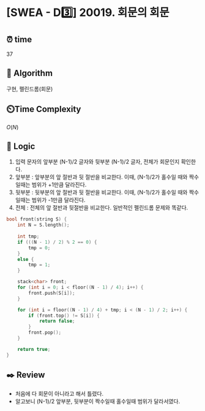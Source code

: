 # [SWEA - D3️⃣] 20019. 회문의 회문
 
## ⏰  **time**

37

## :pushpin: **Algorithm**

구현, 펠린드롬(회문)

## ⏲️**Time Complexity**

$O(N)$

## :round_pushpin: **Logic**
1. 입력 문자의 앞부분 (N-1)/2 글자와 뒷부분 (N-1)/2 글자, 전체가 회문인지 확인한다.
2. 앞부분 : 앞부분의 앞 절반과 뒷 절반을 비교한다. 이때, (N-1)/2가 홀수일 때와 짝수일때는 범위가 +1만큼 달라진다.
3. 뒷부분 : 뒷부분의 앞 절반과 뒷 절반을 비교한다. 이때, (N-1)/2가 홀수일 때와 짝수일때는 범위가 -1만큼 달라진다.
4. 전체 : 전체의 앞 절반과 뒷절반을 비교한다. 일반적인 펠린드롬 문제와 똑같다.
```cpp
bool front(string S) {
	int N = S.length();
	
	int tmp;
	if (((N - 1) / 2) % 2 == 0) {
		tmp = 0;
	}
	else {
		tmp = 1;
	}

	stack<char> front;
	for (int i = 0; i < floor((N - 1) / 4); i++) {
		front.push(S[i]);
	}

	for (int i = floor((N - 1) / 4) + tmp; i < (N - 1) / 2; i++) {
		if (front.top() != S[i]) {
			return false;
		}
		front.pop();
	}

	return true;
}
```

## :black_nib: **Review**
- 처음에 다 회문이 아니라고 해서 틀렸다.
- 알고보니 (N-1)/2 앞부분, 뒷부분이 짝수일때 홀수일때 범위가 달라서였다.
